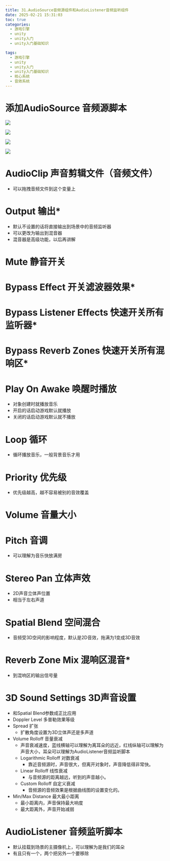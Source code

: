```yaml
---
title: 31.AudioSource音频源组件和AudioListener音频监听组件
date: 2025-02-21 15:31:03
toc: true
categories:
  - 游戏引擎
  - unity
  - unity入门
  - unity入门基础知识

tags:
  - 游戏引擎
  - unity
  - unity入门
  - unity入门基础知识
  - 核心系统
  - 音效系统
---
```


# 添加AudioSource 音频源脚本
![](31.AudioSource音频源组件和AudioListener音频监听组件/file-20250221153408611.png)


![](31.AudioSource音频源组件和AudioListener音频监听组件/file-20250221153449553.png)

![](31.AudioSource音频源组件和AudioListener音频监听组件/file-20250221153553505.png)



![](31.AudioSource音频源组件和AudioListener音频监听组件/file-20250221155703937.png)


# AudioClip 声音剪辑文件（音频文件）
- 可以拖拽音频文件到这个变量上

# Output 输出*
- 默认不设置的话将直接输出到场景中的音频监听器
- 可以更改为输出到混音器
- 混音器是高级功能，以后再讲解

# Mute 静音开关

# Bypass Effect 开关滤波器效果*

# Bypass Listener Effects 快速开关所有监听器*

# Bypass Reverb Zones 快速开关所有混响区*

# Play On Awake 唤醒时播放
- 对象创建时就播放音乐
- 开启的话启动游戏默认就播放
- 关闭的话启动游戏默认就不播放

# Loop 循环
- 循环播放音乐，一般背景音乐才用

# Priority 优先级
- 优先级越高，越不容易被别的音效覆盖

# Volume 音量大小

# Pitch 音调
- 可以理解为音乐快放满房

# Stereo Pan 立体声效
- 2D声音立体声位置
- 相当于左右声道

# Spatial Blend 空间混合
- 音频受3D空间的影响程度，默认是2D音效，拖满为1变成3D音效

# Reverb Zone Mix 混响区混音*
- 到混响区的输出信号量

# 3D Sound Settings 3D声音设置
- 和Spatial Blend参数成正比应用
- Doppler Level 多普勒效果等级
- Spread 扩张
    - 扩散角度设置为3D立体声还是多声道
- Volume Rolloff 音量衰减
    - 声音衰减速度，蓝线横轴可以理解为离耳朵的远近，红线纵轴可以理解为声音大小，耳朵可以理解为AudioListener音频监听脚本
    - Logarithmic Rolloff 对数衰减
        - 靠近音频源时，声音很大，但离开对象时，声音降低得非常快。
    - Linear Rolloff 线性衰减
        - 与音频源的距离越远，听到的声音越小。
    - Custom Rolloff 自定义衰减
        - 音频源的音频效果是根据曲线图的设置变化的。
- Min/Max Distance 最大最小距离
    - 最小距离内，声音保持最大响度
    - 最大距离外，声音开始减弱

# AudioListener 音频监听脚本
- 默认挂载到场景的主摄像机上，可以理解为是我们的耳朵
- 有且只有一个，两个把另外一个要移除


